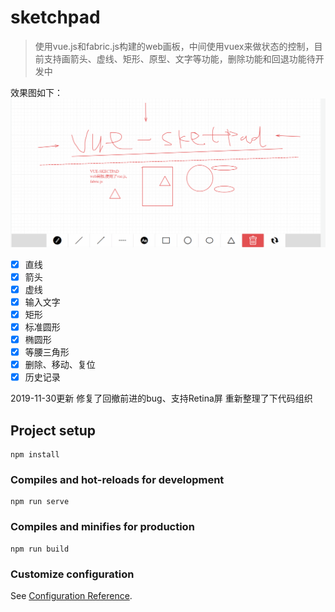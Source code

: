 # sketchpad

>使用vue.js和fabric.js构建的web画板，中间使用vuex来做状态的控制，目前支持画箭头、虚线、矩形、原型、文字等功能，删除功能和回退功能待开发中

效果图如下：
![](src/assets/img.png)

- [x] 直线
- [x] 箭头
- [x] 虚线
- [x] 输入文字
- [x] 矩形
- [x] 标准圆形
- [x] 椭圆形
- [x] 等腰三角形
- [x] 删除、移动、复位
- [x]  历史记录

2019-11-30更新 修复了回撤前进的bug、支持Retina屏 重新整理了下代码组织

## Project setup
```
npm install
```

### Compiles and hot-reloads for development
```
npm run serve
```

### Compiles and minifies for production
```
npm run build
```

### Customize configuration
See [Configuration Reference](https://cli.vuejs.org/config/).